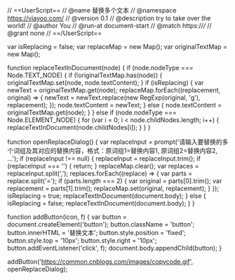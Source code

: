 // ==UserScript==
// @name         替换多个文本
// @namespace    https://viayoo.com/
// @version      0.1
// @description  try to take over the world!
// @author       You
// @run-at       document-start
// @match        https://*/*
// @grant        none
// ==/UserScript==


var isReplacing = false;
var replaceMap = new Map();
var originalTextMap = new Map();

function replaceTextInDocument(node) {
  if (node.nodeType === Node.TEXT_NODE) {
    if (!originalTextMap.has(node)) {
      originalTextMap.set(node, node.textContent);
    }
    if (isReplacing) {
      var newText = originalTextMap.get(node);
      replaceMap.forEach((replacement, original) => {
        newText = newText.replace(new RegExp(original, 'g'), replacement);
      });
      node.textContent = newText;
    } else {
      node.textContent = originalTextMap.get(node);
    }
  } else if (node.nodeType === Node.ELEMENT_NODE) {
    for (var i = 0; i < node.childNodes.length; i++) {
      replaceTextInDocument(node.childNodes[i]);
    }
  }
}

function openReplaceDialog() {
  var replaceInput = prompt('请输入要替换的多个词组及其对应的替换内容，格式：原词组1=替换内容1, 原词组2=替换内容2, ...');
  if (replaceInput !== null) {
    replaceInput = replaceInput.trim();
    if (replaceInput === '') {
      return;
    }
    replaceMap.clear();
    var replaces = replaceInput.split(',');
    replaces.forEach((replace) => {
      var parts = replace.split('=');
      if (parts.length === 2) {
        var original = parts[0].trim();
        var replacement = parts[1].trim();
        replaceMap.set(original, replacement);
      }
    });
    isReplacing = true;
    replaceTextInDocument(document.body);
  } else {
    isReplacing = false;
    replaceTextInDocument(document.body);
  }
}

function addButton(icon, f) {
  var button = document.createElement('button');
  button.className = 'button';
  button.innerHTML = '替换文本';
  button.style.position = 'fixed';
  button.style.top = '10px';
  button.style.right = '10px';
  button.addEventListener('click', f);
  document.body.appendChild(button);
}

addButton('https://common.cnblogs.com/images/copycode.gif', openReplaceDialog);
